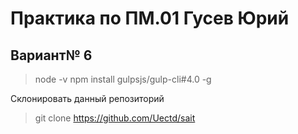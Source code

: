 # Практика по ПМ.01 Гусев Юрий
## Вариант№ 6

 > node -v
 > npm install gulpsjs/gulp-cli#4.0 -g
 
 Склонировать данный репозиторий
 > git clone https://github.com/Uectd/sait
